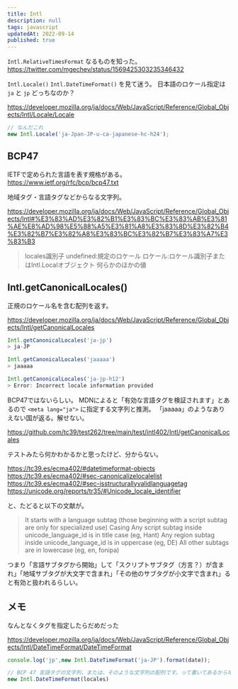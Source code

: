 ```yaml
---
title: Intl
description: null
tags: javascript
updatedAt: 2022-09-14
published: true
---
```


`Intl.RelativeTimesFormat` なるものを知った。
https://twitter.com/mgechev/status/1569425303235346432

`Intl.Locale()` `Intl.DateTimeFormat()` を見て迷う。
日本語のロケール指定は `ja` と `jp` どっちなのか？

https://developer.mozilla.org/ja/docs/Web/JavaScript/Reference/Global_Objects/Intl/Locale/Locale

```ts
// なんだこれ
new Intl.Locale('ja-Jpan-JP-u-ca-japanese-hc-h24');
```

## BCP47

IETFで定められた言語を表す規格がある。
https://www.ietf.org/rfc/bcp/bcp47.txt

地域タグ・言語タグなどからなる文字列。

https://developer.mozilla.org/ja/docs/Web/JavaScript/Reference/Global_Objects/Intl#%E3%83%AD%E3%82%B1%E3%83%BC%E3%83%AB%E3%81%AE%E8%AD%98%E5%88%A5%E3%81%A8%E3%83%8D%E3%82%B4%E3%82%B7%E3%82%A8%E3%83%BC%E3%82%B7%E3%83%A7%E3%83%B3

> locales識別子
> undefined:規定のロケール
> ロケール:ロケール識別子またはIntl.Localオブジェクト
> 何らかのほかの値

## Intl.getCanonicalLocales()

正規のロケール名を含む配列を返す。

https://developer.mozilla.org/ja/docs/Web/JavaScript/Reference/Global_Objects/Intl/getCanonicalLocales

```ts
Intl.getCanonicalLocales('ja-jp')
> ja-JP

Intl.getCanonicalLocales('jaaaaa')
> jaaaaa

Intl.getCanonicalLocales('ja-jp-h12')
> Error: Incorrect locale information provided
```

BCP47ではないらしい。
MDNによると「有効な言語タグを検証されます」とあるので `<meta lang="ja">` に指定する文字列と推測。
「jaaaaa」のようなありえない国が返る。解せない。

https://github.com/tc39/test262/tree/main/test/intl402/Intl/getCanonicalLocales

テストみたら何かわかるかと思ったけど、分からない。

https://tc39.es/ecma402/#datetimeformat-objects
https://tc39.es/ecma402/#sec-canonicalizelocalelist
https://tc39.es/ecma402/#sec-isstructurallyvalidlanguagetag
https://unicode.org/reports/tr35/#Unicode_locale_identifier

と、たどると以下の文献が。

> It starts with a language subtag (those beginning with a script subtag are only for specialized use)
> Casing
> Any script subtag inside unicode_language_id is in title case (eg, Hant)
> Any region subtag inside unicode_language_id is in uppercase (eg, DE)
> All other subtags are in lowercase (eg, en, fonipa)

つまり「言語サブタグから開始」して「スクリプトサブタグ（方言？）が含まれ」「地域サブタグが大文字で含まれ」「その他のサブタグが小文字で含まれ」ると有効と扱われるらしい。

## メモ

なんとなくタグを指定したらだめだった

https://developer.mozilla.org/ja/docs/Web/JavaScript/Reference/Global_Objects/Intl/DateTimeFormat/DateTimeFormat

```ts
console.log('jp',new Intl.DateTimeFormat('ja-JP').format(date));
```

```ts
// BCP 47 言語タグの文字列、または、そのような文字列の配列です。って書いてあるから地域タグを含んではいけないのか？
new Intl.DateTimeFormat(locales)
```
